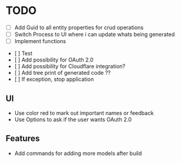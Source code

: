# TODO

- [ ] Add Guid to all entity properties for crud operations
- [ ] Switch Process to UI where i can update whats being generated
- [ ] Implement functions
- [ ] Test
- [ ] Add possibility for OAuth 2.0
- [ ] Add possibility for Cloudflare integration?
- [ ] Add tree print of generated code ??
- [ ] If exception, stop application

## UI

- Use color red to mark out important names or feedback
- Use Options to ask if the user wants OAuth 2.0

## Features

- Add commands for adding more models after build

